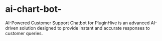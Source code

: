 # ai-chart-bot-
AI-Powered Customer Support Chatbot for PluginHive is an advanced AI-driven solution designed to provide instant and accurate responses to customer queries.
